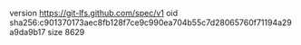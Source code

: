 version https://git-lfs.github.com/spec/v1
oid sha256:c901370173aec8fb128f7ce9c990ea704b55c7d28065760f71194a29a9da9b17
size 8629
